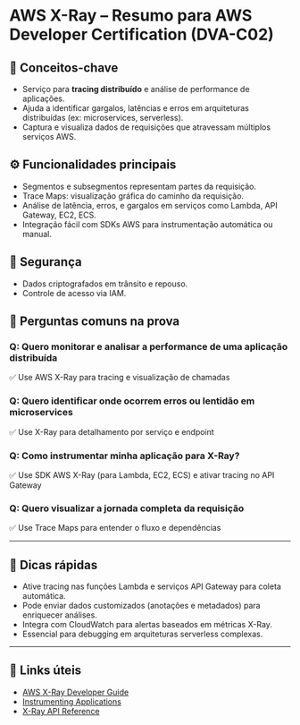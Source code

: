 # AWS X-Ray – Resumo para AWS Developer Certification (DVA-C02)

## 🧠 Conceitos-chave
- Serviço para **tracing distribuído** e análise de performance de aplicações.
- Ajuda a identificar gargalos, latências e erros em arquiteturas distribuídas (ex: microservices, serverless).
- Captura e visualiza dados de requisições que atravessam múltiplos serviços AWS.

## ⚙️ Funcionalidades principais
- Segmentos e subsegmentos representam partes da requisição.
- Trace Maps: visualização gráfica do caminho da requisição.
- Análise de latência, erros, e gargalos em serviços como Lambda, API Gateway, EC2, ECS.
- Integração fácil com SDKs AWS para instrumentação automática ou manual.

## 🔐 Segurança
- Dados criptografados em trânsito e repouso.
- Controle de acesso via IAM.

## 🧪 Perguntas comuns na prova

### Q: Quero monitorar e analisar a performance de uma aplicação distribuída
✅ Use AWS X-Ray para tracing e visualização de chamadas

### Q: Quero identificar onde ocorrem erros ou lentidão em microservices
✅ Use X-Ray para detalhamento por serviço e endpoint

### Q: Como instrumentar minha aplicação para X-Ray?
✅ Use SDK AWS X-Ray (para Lambda, EC2, ECS) e ativar tracing no API Gateway

### Q: Quero visualizar a jornada completa da requisição
✅ Use Trace Maps para entender o fluxo e dependências

---

## 📌 Dicas rápidas
- Ative tracing nas funções Lambda e serviços API Gateway para coleta automática.
- Pode enviar dados customizados (anotações e metadados) para enriquecer análises.
- Integra com CloudWatch para alertas baseados em métricas X-Ray.
- Essencial para debugging em arquiteturas serverless complexas.

---

## 🔗 Links úteis
- [AWS X-Ray Developer Guide](https://docs.aws.amazon.com/xray/latest/devguide/aws-xray.html)
- [Instrumenting Applications](https://docs.aws.amazon.com/xray/latest/devguide/xray-sdk.html)
- [X-Ray API Reference](https://docs.aws.amazon.com/xray/latest/api/API_Operations.html)
